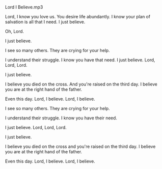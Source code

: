 Lord I Believe.mp3


Lord, I know you love us. You desire life abundantly. I know your plan of salvation is all that I need. I just believe. 


Oh, Lord. 


I just believe. 


I see so many others. They are crying for your help. 


I understand their struggle. I know you have that need. I just believe. Lord, Lord, Lord. 


I just believe. 


I believe you died on the cross. And you're raised on the third day. I believe you are at the right hand of the father. 


Even this day. Lord, I believe. Lord, I believe. 


I see so many others. They are crying for your help. 


I understand their struggle. I know you have their need. 


I just believe. Lord, Lord, Lord. 


I just believe. 


I believe you died on the cross and you're raised on the third day. I believe you are at the right hand of the father. 


Even this day. Lord, I believe. Lord, I believe. 
